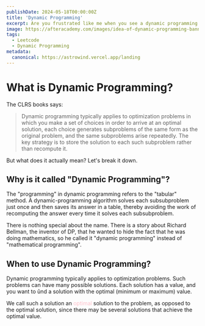 ```yaml
---
publishDate: 2024-05-18T00:00:00Z
title: 'Dynamic Programming'
excerpt: Are you frustrated like me when you see a dynamic programming problem? This post will help you REALLY understand the concept of dynamic programming and how to solve problems using it.
image: https://afteracademy.com/images/idea-of-dynamic-programming-banner-6fd855e4c3e0896e.png
tags:
  - Leetcode
  - Dynamic Programming
metadata:
  canonical: https://astrowind.vercel.app/landing
---
```


# What is Dynamic Programming?

The CLRS books says:

> Dynamic programming typically applies to optimization problems in which you make a set of choices in order to arrive at an optimal solution, each choice generates subproblems of the same form as the original problem, and the same subproblems arise repeatedly. The key strategy is to store the solution to each such subproblem rather than recompute it.

But what does it actually mean? Let's break it down.

## Why is it called "Dynamic Programming"?

The "programming" in dynamic programming refers to the "tabular" method. A dynamic-programming algorithm solves each
subsubproblem just once and then saves its answer in a table, thereby avoiding the work of recomputing the answer every time it solves each subsubproblem.

There is nothing special about the name. There is a story about Richard Bellman, the inventor of DP, that he wanted to hide the fact that he was doing mathematics, so he called it "dynamic programming" instead of "mathematical programming".

## When to use Dynamic Programming?

Dynamic programming typically applies to optimization problems. Such problems can have many possible solutions. Each solution has a value, and you want to ûnd a solution with the optimal (minimum or maximum) value.

We call such a solution an <span style="color:pink">optimal</span> solution to the problem, as opposed to the optimal solution, since there may be several solutions that achieve the optimal value.
